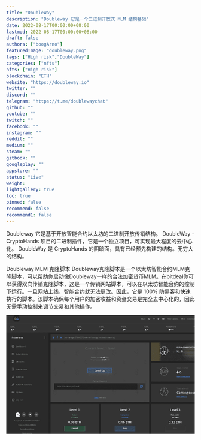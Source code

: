 ```yaml
---
title: "DoubleWay"
description: "Doubleway 它是一个二进制开放式 MLM 结构基础"
date: 2022-08-17T00:00:00+08:00
lastmod: 2022-08-17T00:00:00+08:00
draft: false
authors: ["boogArno"]
featuredImage: "doubleway.png"
tags: ["High risk","DoubleWay"]
categories: ["nfts"]
nfts: ["High risk"]
blockchain: "ETH"
website: "https://doubleway.io"
twitter: ""
discord: ""
telegram: "https://t.me/doublewaychat"
github: ""
youtube: ""
twitch: ""
facebook: ""
instagram: ""
reddit: ""
medium: ""
steam: ""
gitbook: ""
googleplay: ""
appstore: ""
status: "Live"
weight: 
lightgallery: true
toc: true
pinned: false
recommend: false
recommend1: false
---
```

Doubleway 它是基于开放智能合约以太坊的二进制开放传销结构。 DoubleWay - CryptoHands 项目的二进制插件，它是一个独立项目，可实现最大程度的去中心化。 DoubleWay 是 CryptoHands 的阴暗面，具有已经预先构建的结构。无穷大的结构。

Doubleway MLM 克隆脚本
Doubleway克隆脚本是一个以太坊智能合约MLM克隆脚本，可以帮助你启动像Doubleway一样的合法加密货币MLM。在bitdeal你可以获得双向传销克隆脚本，这是一个传销网站脚本，可以在以太坊智能合约的控制下运行。一旦网站上线，智能合约就无法更改。因此，它是 100% 防黑客和快速执行的脚本。该脚本确保每个用户的加密收益和资金交易是完全去中心化的，因此无需手动控制来调节交易和其他操作。

![doubleway-dapp-high-risk-eth-image1_7e996403a4b4132fa85151dccb900e8f](doubleway-dapp-high-risk-eth-image1_7e996403a4b4132fa85151dccb900e8f.png)